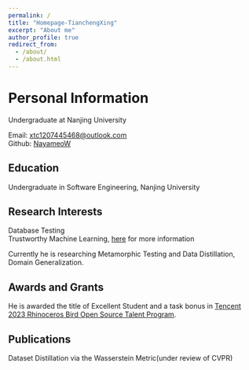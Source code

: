 ```yaml
---
permalink: /
title: "Homepage-TianchengXing"
excerpt: "About me"
author_profile: true
redirect_from: 
  - /about/
  - /about.html
---
```



# Personal Information

Undergraduate at Nanjing University

Email: [xtc1207445468@outlook.com](mailto:xtc1207445468@outlook.com)  
Github: [NayameoW](https://github.com/NayameoW)

## Education

Undergraduate in Software Engineering, Nanjing University

## Research Interests

Database Testing  
Trustworthy Machine Learning, [here](https://www.trustworthyml.org/) for more information

Currently he is researching Metamorphic Testing and Data Distillation, Domain Generalization.

## Awards and Grants

He is awarded the title of Excellent Student and a task bonus in [Tencent 2023 Rhinoceros Bird Open Source Talent Program](https://mp.weixin.qq.com/s/_Hc7yW0FaLrf-2Ohy0foLw).

## Publications

Dataset Distillation via the Wasserstein Metric(under review of CVPR)
